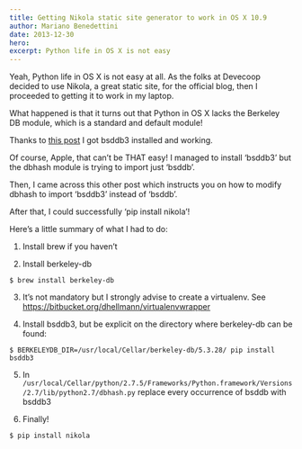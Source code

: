 ```yaml
---
title: Getting Nikola static site generator to work in OS X 10.9
author: Mariano Benedettini
date: 2013-12-30
hero: 
excerpt: Python life in OS X is not easy 
---
```



Yeah, Python life in OS X is not easy at all. As the folks at Devecoop decided to use Nikola, a great static site, for the official blog, then I proceeded to getting it to work in my laptop.

What happened is that it turns out that Python in OS X lacks the Berkeley DB module, which is a standard and default module!

Thanks to [this post](http://chriszf.posthaven.com/getting-berkeleydb-working-with-python-on-osx) I got bsddb3 installed and working.

Of course, Apple, that can’t be THAT easy! I managed to install ‘bsddb3’ but the dbhash module is trying to import just ‘bsddb’.

Then, I came across this other post which instructs you on how to modify dbhash to import ‘bsddb3’ instead of ‘bsddb’.

After that, I could successfully ‘pip install nikola’!

Here’s a little summary of what I had to do:

1) Install brew if you haven’t

2) Install berkeley-db
```
$ brew install berkeley-db
```
3) It’s not mandatory but I strongly advise to create a virtualenv. See https://bitbucket.org/dhellmann/virtualenvwrapper

4) Install bsddb3, but be explicit on the directory where berkeley-db can be found:
```
$ BERKELEYDB_DIR=/usr/local/Cellar/berkeley-db/5.3.28/ pip install bsddb3
```

5) In `/usr/local/Cellar/python/2.7.5/Frameworks/Python.framework/Versions/2.7/lib/python2.7/dbhash.py` replace every occurrence of bsddb with bsddb3

6) Finally!

`$ pip install nikola`



